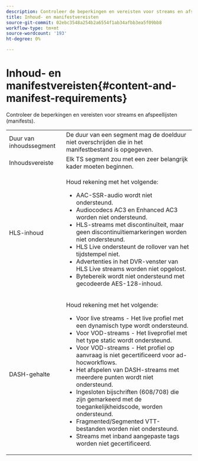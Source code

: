 ```yaml
---
description: Controleer de beperkingen en vereisten voor streams en afspeellijsten (manifests).
title: Inhoud- en manifestvereisten
source-git-commit: 02ebc3548a254b2a6554f1ab34afbb3ea5f09bb8
workflow-type: tm+mt
source-wordcount: '193'
ht-degree: 0%

---
```


# Inhoud- en manifestvereisten{#content-and-manifest-requirements}

Controleer de beperkingen en vereisten voor streams en afspeellijsten (manifests).

<table id="table_D7C38CD3B4D24C3D9A3B55D8CEFE7366"> 
 <tbody> 
  <tr> 
   <td colname="col1"> Duur van inhoudssegment </td> 
   <td colname="col2"> De duur van een segment mag de doelduur niet overschrijden die in het manifestbestand is opgegeven. </td> 
  </tr> 
  <tr> 
   <td colname="col1"> Inhoudsvereiste </td> 
   <td colname="col2"> Elk TS segment zou met een zeer belangrijk kader moeten beginnen. </td> 
  </tr> 
  <tr> 
   <td colname="col1"> HLS-inhoud </td> 
   <td colname="col2"> <p>Houd rekening met het volgende: 
     <ul id="ul_B226605345EA46F69DA1380E16826117"> 
      <li id="li_6564DC0E879544BB8513DD2D1CFBA8DE">AAC-SSR-audio wordt niet ondersteund. </li> 
      <li id="li_B73CAEBE4347406EA4DB25551B444BDA">Audiocodecs AC3 en Enhanced AC3 worden niet ondersteund. </li> 
      <li id="li_5986DD33C0FE485D99D4C00E2E6012CA">HLS-streams met discontinuïteit, maar geen discontinuïtiemarkeringen worden niet ondersteund. </li> 
      <li id="li_FED8686372DF4A39BAABC531BA4EB137">HLS Live ondersteunt de rollover van het tijdstempel niet. </li> 
      <li id="li_565CFBEAD9874BA48F6E25B0893BF131">Advertenties in het DVR-venster van HLS Live streams worden niet opgelost. </li> 
      <li id="li_7D22EA32C94240D79EDDA96D9E72FE8F">Bytebereik wordt niet ondersteund met gecodeerde AES-128-inhoud. </li> 
     </ul></p> </td> 
  </tr> 
  <tr> 
   <td colname="col1"> DASH-gehalte </td> 
   <td colname="col2"> <p>Houd rekening met het volgende: 
     <ul id="ul_9D33C2418F9F49DEAE0E642301726F89"> 
      <li id="li_74C69A21A7BD4831B92F0D57900E1CB1">Voor live streams - Het live profiel met een dynamisch type wordt ondersteund. </li> 
      <li id="li_0C8743DB152047819D23C9F180998AD7">Voor VOD-streams - Het liveprofiel met het type static wordt ondersteund. </li> 
      <li id="li_FBC6828663FB413798A4BDAF0B9831AA">Voor VOD-streams - Het profiel op aanvraag is niet gecertificeerd voor ad-hocworkflows. </li> 
      <li id="li_4393B9B1F6144BDEAE484C879750ED23">Het afspelen van DASH-streams met meerdere punten wordt niet ondersteund. </li> 
      <li id="li_6A2CEC4E974C4D44A45F5503A1A9D8D0">Ingesloten bijschriften (608/708) die zijn gemarkeerd met de toegankelijkheidscode, worden ondersteund. </li> 
      <li id="li_EDE93DF4F3A64A53BA80877F701A8F0D">Fragmented/Segmented VTT-bestanden worden niet ondersteund. </li> 
      <li id="li_8897F73611194030A490A4FF1178364C">Streams met inband aangepaste tags worden niet gecertificeerd. </li> 
     </ul></p> </td> 
  </tr> 
 </tbody> 
</table>
